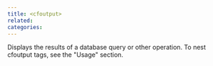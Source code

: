 ```yaml
---
title: <cfoutput>
related:
categories:
---
```


Displays the results of a database query or other operation. To nest cfoutput tags, see the "Usage" section. 